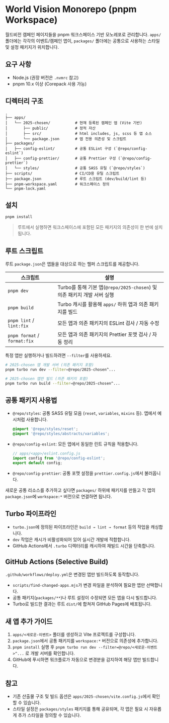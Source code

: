 # World Vision Monorepo (pnpm Workspace)

월드비전 캠페인 페이지들을 pnpm 워크스페이스 기반 모노레포로 관리합니다. `apps/` 폴더에는 각각의 이벤트/캠페인 앱이, `packages/` 폴더에는 공통으로 사용하는 스타일 및 설정 패키지가 위치합니다.

## 요구 사항
- Node.js (권장 버전은 `.nvmrc` 참고)
- pnpm 10.x 이상 (Corepack 사용 가능)

## 디렉터리 구조
```
.
├── apps/
│   └── 2025-chosen/           # 현재 등록된 캠페인 앱 (Vite 기반)
│       ├── public/            # 정적 자산
│       ├── src/               # html includes, js, scss 등 앱 소스
│       └── package.json       # 앱 전용 의존성 및 스크립트
├── packages/
│   ├── config-eslint/         # 공통 ESLint 구성 (`@repo/config-eslint`)
│   ├── config-prettier/       # 공통 Prettier 구성 (`@repo/config-prettier`)
│   └── styles/                # 공통 SASS 유틸 (`@repo/styles`)
├── scripts/                   # CI/CD용 유틸 스크립트
├── package.json               # 루트 스크립트 (dev/build/lint 등)
├── pnpm-workspace.yaml        # 워크스페이스 정의
└── pnpm-lock.yaml
```

## 설치
```bash
pnpm install
```
> 루트에서 실행하면 워크스페이스에 포함된 모든 패키지의 의존성이 한 번에 설치됩니다.

## 루트 스크립트
루트 `package.json`은 앱들을 대상으로 하는 헬퍼 스크립트를 제공합니다.

| 스크립트 | 설명 |
| --- | --- |
| `pnpm dev` | Turbo를 통해 기본 앱(`@repo/2025-chosen`) 및 의존 패키지 개발 서버 실행 |
| `pnpm build` | Turbo 캐시를 활용해 `apps/` 하위 앱과 의존 패키지를 빌드 |
| `pnpm lint` / `lint:fix` | 모든 앱과 의존 패키지의 ESLint 검사 / 자동 수정 |
| `pnpm format` / `format:fix` | 모든 앱과 의존 패키지의 Prettier 포맷 검사 / 자동 정리 |

특정 앱만 실행하거나 빌드하려면 `--filter`를 사용하세요.
```bash
# 2025-chosen 앱 개발 서버 (의존 패키지 포함)
pnpm turbo run dev --filter=@repo/2025-chosen^...

# 2025-chosen 앱만 빌드 (의존 패키지 포함)
pnpm turbo run build --filter=@repo/2025-chosen^...
```

## 공통 패키지 사용법
- `@repo/styles`: 공통 SASS 유틸 모음 (`reset`, `variables`, `mixins` 등). 앱에서 예시처럼 사용합니다.
  ```scss
  @import '@repo/styles/reset';
  @import '@repo/styles/abstracts/variables';
  ```
- `@repo/config-eslint`: 모든 앱에서 동일한 린트 규칙을 적용합니다.
  ```js
  // apps/<app>/eslint.config.js
  import config from '@repo/config-eslint';
  export default config;
  ```
- `@repo/config-prettier`: 공통 포맷 설정을 `prettier.config.js`에서 불러옵니다.

새로운 공통 리소스를 추가하고 싶다면 `packages/` 하위에 패키지를 만들고 각 앱의 `package.json`에 `workspace:*` 버전으로 연결하면 됩니다.

## Turbo 파이프라인
- `turbo.json`에 정의된 파이프라인은 `build → lint → format` 등의 작업을 캐싱합니다.
- `dev` 작업은 캐시가 비활성화되어 있어 실시간 개발에 적합합니다.
- GitHub Actions에서 `.turbo` 디렉터리를 캐시하여 재빌드 시간을 단축합니다.

## GitHub Actions (Selective Build)
`.github/workflows/deploy.yml`은 변경된 앱만 빌드하도록 동작합니다.
- `scripts/find-changed-apps.mjs`가 변경 파일을 분석하여 필요한 앱만 선택합니다.
- 공통 패키지(`packages/**`)나 루트 설정이 수정되면 모든 앱을 다시 빌드합니다.
- Turbo로 빌드한 결과는 루트 `dist/`에 합쳐져 GitHub Pages에 배포됩니다.

## 새 앱 추가 가이드
1. `apps/<새로운-이벤트>` 폴더를 생성하고 Vite 프로젝트를 구성합니다.
2. `package.json`에서 공통 패키지를 `workspace:*` 버전으로 의존성에 추가합니다.
3. `pnpm install` 실행 후 `pnpm turbo run dev --filter=@repo/<새로운-이벤트>^...` 로 개발 서버를 확인합니다.
4. GitHub에 푸시하면 워크플로가 자동으로 변경분을 감지하여 해당 앱만 빌드합니다.

## 참고
- 기존 산출물 구조 및 빌드 옵션은 `apps/2025-chosen/vite.config.js`에서 확인할 수 있습니다.
- 스타일 설정은 `packages/styles` 패키지를 통해 공유되며, 각 앱은 필요 시 자유롭게 추가 스타일을 정의할 수 있습니다.
